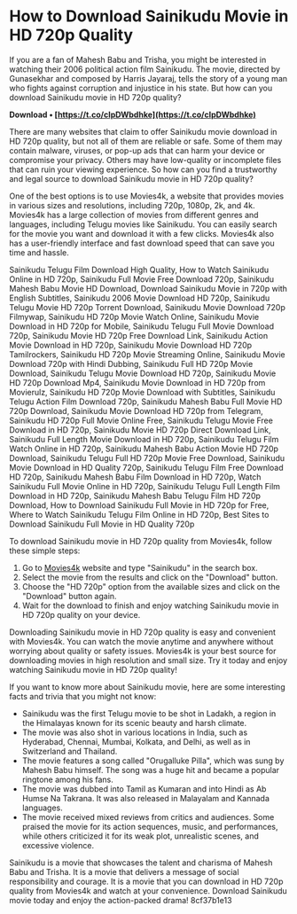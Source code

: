 
 
# How to Download Sainikudu Movie in HD 720p Quality
 
If you are a fan of Mahesh Babu and Trisha, you might be interested in watching their 2006 political action film Sainikudu. The movie, directed by Gunasekhar and composed by Harris Jayaraj, tells the story of a young man who fights against corruption and injustice in his state. But how can you download Sainikudu movie in HD 720p quality?
 
**Download • [https://t.co/cIpDWbdhke](https://t.co/cIpDWbdhke)**


 
There are many websites that claim to offer Sainikudu movie download in HD 720p quality, but not all of them are reliable or safe. Some of them may contain malware, viruses, or pop-up ads that can harm your device or compromise your privacy. Others may have low-quality or incomplete files that can ruin your viewing experience. So how can you find a trustworthy and legal source to download Sainikudu movie in HD 720p quality?
 
One of the best options is to use Movies4k, a website that provides movies in various sizes and resolutions, including 720p, 1080p, 2k, and 4k. Movies4k has a large collection of movies from different genres and languages, including Telugu movies like Sainikudu. You can easily search for the movie you want and download it with a few clicks. Movies4k also has a user-friendly interface and fast download speed that can save you time and hassle.
 
Sainikudu Telugu Film Download High Quality,  How to Watch Sainikudu Online in HD 720p,  Sainikudu Full Movie Free Download 720p,  Sainikudu Mahesh Babu Movie HD Download,  Download Sainikudu Movie in 720p with English Subtitles,  Sainikudu 2006 Movie Download HD 720p,  Sainikudu Telugu Movie HD 720p Torrent Download,  Sainikudu Movie Download 720p Filmywap,  Sainikudu HD 720p Movie Watch Online,  Sainikudu Movie Download in HD 720p for Mobile,  Sainikudu Telugu Full Movie Download 720p,  Sainikudu Movie HD 720p Free Download Link,  Sainikudu Action Movie Download in HD 720p,  Sainikudu Movie Download HD 720p Tamilrockers,  Sainikudu HD 720p Movie Streaming Online,  Sainikudu Movie Download 720p with Hindi Dubbing,  Sainikudu Full HD 720p Movie Download,  Sainikudu Telugu Movie Download HD 720p,  Sainikudu Movie HD 720p Download Mp4,  Sainikudu Movie Download in HD 720p from Movierulz,  Sainikudu HD 720p Movie Download with Subtitles,  Sainikudu Telugu Action Film Download 720p,  Sainikudu Mahesh Babu Full Movie HD 720p Download,  Sainikudu Movie Download HD 720p from Telegram,  Sainikudu HD 720p Full Movie Online Free,  Sainikudu Telugu Movie Free Download in HD 720p,  Sainikudu Movie HD 720p Direct Download Link,  Sainikudu Full Length Movie Download in HD 720p,  Sainikudu Telugu Film Watch Online in HD 720p,  Sainikudu Mahesh Babu Action Movie HD 720p Download,  Sainikudu Telugu Full HD 720p Movie Free Download,  Sainikudu Movie Download in HD Quality 720p,  Sainikudu Telugu Film Free Download HD 720p,  Sainikudu Mahesh Babu Film Download in HD 720p,  Watch Sainikudu Full Movie Online in HD 720p,  Sainikudu Telugu Full Length Film Download in HD 720p,  Sainikudu Mahesh Babu Telugu Film HD 720p Download,  How to Download Sainikudu Full Movie in HD 720p for Free,  Where to Watch Sainikudu Telugu Film Online in HD 720p,  Best Sites to Download Sainikudu Full Movie in HD Quality 720p
 
To download Sainikudu movie in HD 720p quality from Movies4k, follow these simple steps:
 
1. Go to [Movies4k](https://movies4k.vercel.app/) website and type "Sainikudu" in the search box.
2. Select the movie from the results and click on the "Download" button.
3. Choose the "HD 720p" option from the available sizes and click on the "Download" button again.
4. Wait for the download to finish and enjoy watching Sainikudu movie in HD 720p quality on your device.

Downloading Sainikudu movie in HD 720p quality is easy and convenient with Movies4k. You can watch the movie anytime and anywhere without worrying about quality or safety issues. Movies4k is your best source for downloading movies in high resolution and small size. Try it today and enjoy watching Sainikudu movie in HD 720p quality!
  
If you want to know more about Sainikudu movie, here are some interesting facts and trivia that you might not know:

- Sainikudu was the first Telugu movie to be shot in Ladakh, a region in the Himalayas known for its scenic beauty and harsh climate.
- The movie was also shot in various locations in India, such as Hyderabad, Chennai, Mumbai, Kolkata, and Delhi, as well as in Switzerland and Thailand.
- The movie features a song called "Orugalluke Pilla", which was sung by Mahesh Babu himself. The song was a huge hit and became a popular ringtone among his fans.
- The movie was dubbed into Tamil as Kumaran and into Hindi as Ab Humse Na Takrana. It was also released in Malayalam and Kannada languages.
- The movie received mixed reviews from critics and audiences. Some praised the movie for its action sequences, music, and performances, while others criticized it for its weak plot, unrealistic scenes, and excessive violence.

Sainikudu is a movie that showcases the talent and charisma of Mahesh Babu and Trisha. It is a movie that delivers a message of social responsibility and courage. It is a movie that you can download in HD 720p quality from Movies4k and watch at your convenience. Download Sainikudu movie today and enjoy the action-packed drama!
 8cf37b1e13
 
